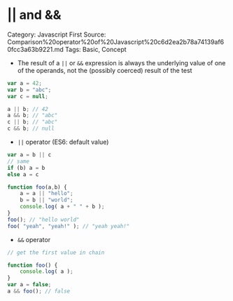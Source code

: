# || and &&

Category: Javascript
First Source: Comparison%20operator%20of%20Javascript%20c6d2ea2b78a74139af60fcc3a63b9221.md
Tags: Basic, Concept

- The result of a `||` or `&&` expression is always the underlying value of one of the operands, not the (possibly coerced) result of the test

```jsx
var a = 42;
var b = "abc";
var c = null;

a || b; // 42
a && b; // "abc"
c || b; // "abc"
c && b; // null
```

- `||` operator (ES6: default value)

```jsx
var a = b || c
// same
if (b) a = b 
else a = c 

function foo(a,b) {
	a = a || "hello";
	b = b || "world";
	console.log( a + " " + b );
}
foo(); // "hello world"
foo( "yeah", "yeah!" ); // "yeah yeah!"
```

- `&&` operator

```jsx
// get the first value in chain

function foo() {
	console.log( a );
}
var a = false;
a && foo(); // false
```